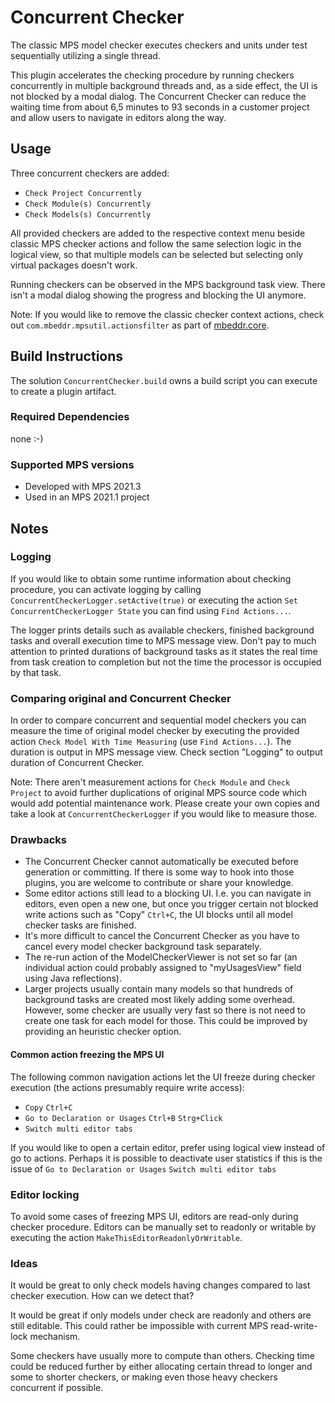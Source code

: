 # Concurrent Checker

The classic MPS model checker executes checkers and units under test sequentially utilizing a single thread.

This plugin accelerates the checking procedure by running checkers concurrently in multiple background threads and, as a side effect, the UI is not blocked by a modal dialog.
The Concurrent Checker can reduce the waiting time from about 6,5 minutes to 93 seconds in a customer project and allow users to navigate in editors along the way. 

## Usage

Three concurrent checkers are added:
- `Check Project Concurrently`
- `Check Module(s) Concurrently`
- `Check Models(s) Concurrently`

All provided checkers are added to the respective context menu beside classic MPS checker actions and follow the same selection logic in the logical view, so that multiple models can be selected but selecting only virtual packages doesn't work.

Running checkers can be observed in the MPS background task view. There isn't a modal dialog showing the progress and blocking the UI anymore.   

Note: If you would like to remove the classic checker context actions, check out `com.mbeddr.mpsutil.actionsfilter` as part of [mbeddr.core](https://github.com/mbeddr/mbeddr.core/issues).

## Build Instructions

The solution `ConcurrentChecker.build` owns a build script you can execute to create a plugin artifact.

### Required Dependencies

none :-)

### Supported MPS versions

- Developed with MPS 2021.3
- Used in an MPS 2021.1 project

## Notes

### Logging

If you would like to obtain some runtime information about checking procedure, you can activate logging by calling `ConcurrentCheckerLogger.setActive(true)` or executing the action `Set ConcurrentCheckerLogger State` you can find using `Find Actions...`. 

The logger prints details such as available checkers, finished background tasks and overall execution time to MPS message view. Don't pay to much attention to printed durations of background tasks as it states the real time from task creation to completion but not the time the processor is occupied by that task. 

### Comparing original and Concurrent Checker

In order to compare concurrent and sequential model checkers you can measure the time of original model checker by executing the provided action `Check Model With Time Measuring` (use `Find Actions...`). The duration is output in MPS message view. Check section "Logging" to output duration of Concurrent Checker.

Note: There aren't measurement actions for `Check Module` and `Check Project` to avoid further duplications of original MPS source code which would add potential maintenance work. Please create your own copies and take a look at `ConcurrentCheckerLogger` if you would like to measure those.

### Drawbacks

- The Concurrent Checker cannot automatically be executed before generation or committing. If there is some way to hook into those plugins, you are welcome to contribute or share your knowledge.
- Some editor actions still lead to a blocking UI. I.e. you can navigate in editors, even open a new one, but once you trigger certain not blocked write actions such as "Copy" `Ctrl+C`, the UI blocks until all model checker tasks are finished.
- It's more difficult to cancel the Concurrent Checker as you have to cancel every model checker background task separately.
- The re-run action of the ModelCheckerViewer is not set so far (an individual action could probably assigned to "myUsagesView" field using Java reflections).
- Larger projects usually contain many models so that hundreds of background tasks are created most likely adding some overhead. However, some checker are usually very fast so there is not need to create one task for each model for those. This could be improved by providing an heuristic checker option.

#### Common action freezing the MPS UI

The following common navigation actions let the UI freeze during checker execution (the actions presumably require write access):
- `Copy` `Ctrl+C`
- `Go to Declaration or Usages` `Ctrl+B` `Strg+Click`
- `Switch multi editor tabs`

If you would like to open a certain editor, prefer using logical view instead of go to actions. Perhaps it is possible to deactivate user statistics if this is the issue of `Go to Declaration or Usages` `Switch multi editor tabs`

### Editor locking

To avoid some cases of freezing MPS UI, editors are read-only during checker procedure. Editors can be manually set to readonly or writable by executing the action `MakeThisEditorReadonlyOrWritable`.

### Ideas

It would be great to only check models having changes compared to last checker execution. How can we detect that?

It would be great if only models under check are readonly and others are still editable. This could rather be impossible with current MPS read-write-lock mechanism.

Some checkers have usually more to compute than others. Checking time could be reduced further by either allocating certain thread to longer and some to shorter checkers, or making even those heavy checkers concurrent if possible.  